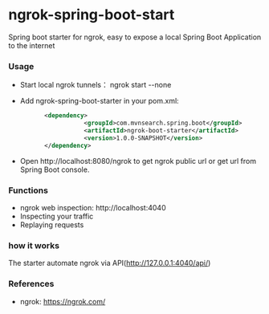 ngrok-spring-boot-start
=========================
Spring boot starter for ngrok, easy to expose a local Spring Boot Application to the internet

### Usage

* Start local ngrok tunnels： ngrok start --none

* Add ngrok-spring-boot-starter in your pom.xml:
```xml
          <dependency>
                     <groupId>com.mvnsearch.spring.boot</groupId>
                     <artifactId>ngrok-boot-starter</artifactId>
                     <version>1.0.0-SNAPSHOT</version>
          </dependency>
```
* Open http://localhost:8080/ngrok to get ngrok public url or get url from Spring Boot console. 

### Functions

* ngrok web inspection: http://localhost:4040
* Inspecting your traffic
* Replaying requests

### how it works

The starter automate ngrok via API(http://127.0.0.1:4040/api/)

### References

* ngrok: https://ngrok.com/

